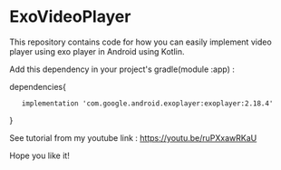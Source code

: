 # ExoVideoPlayer
 
 This repository contains code for how you can easily implement video player using exo player in Android using Kotlin.

Add this dependency in your project's gradle(module :app) : 

dependencies{

       implementation 'com.google.android.exoplayer:exoplayer:2.18.4'

}

 See tutorial from my youtube link : https://youtu.be/ruPXxawRKaU

Hope you like it!
